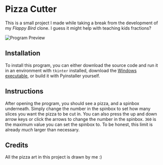 # Pizza Cutter

This is a small project I made while taking a break from the development of my _Flappy Bird_ clone. I guess it might help with teaching kids fractions?

![Program Preview](https://user-images.githubusercontent.com/96622265/198341277-259408cb-762b-4da6-b12e-d0132ebdd3f5.gif)

## Installation

To install this program, you can either download the source code and run it in an environment with `tkinter` installed, download the [Windows executable](https://github.com/A-Paint-Brush/Pizza-Cutter/raw/main/Releases/Pizza%20Cutter.exe), or build it with Pyinstaller yourself.

## Instructions

After opening the program, you should see a pizza, and a spinbox underneath. Simply change the number in the spinbox to set how many slices you want the pizza to be cut in. You can also press the up and down arrow keys or click the arrows to change the number in the spinbox. `360` is the maximum value you can set the spinbox to. To be honest, this limit is already _much_ larger than necessary.

## Credits

All the pizza art in this project is drawn by me :)
